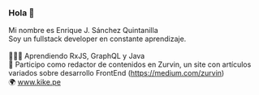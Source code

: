 ### Hola 👋
Mi nombre es Enrique J. Sánchez Quintanilla <br>
Soy un fullstack developer en constante aprendizaje. 
<br><br>
👨🏻‍💻 Aprendiendo RxJS, GraphQL y Java <br>
🏅 Participo como redactor de contenidos en Zurvin, un site con artículos variados sobre desarrollo FrontEnd (https://medium.com/zurvin)<br>
🌍 www.kike.pe

<!--
**KikeSan/KikeSan** is a ✨ _special_ ✨ repository because its `README.md` (this file) appears on your GitHub profile.

Here are some ideas to get you started:

- 🔭 I’m currently working on ...
- 🌱 I’m currently learning ...
- 👯 I’m looking to collaborate on ...
- 🤔 I’m looking for help with ...
- 💬 Ask me about ...
- 📫 How to reach me: ...
- 😄 Pronouns: ...
- ⚡ Fun fact: ...
-->
